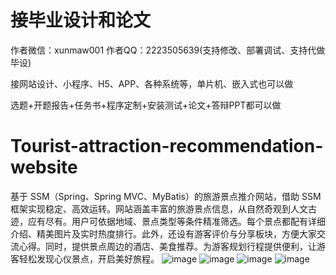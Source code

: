 # 接毕业设计和论文
作者微信：xunmaw001  作者QQ：2223505639(支持修改、部署调试、支持代做毕设)

接网站设计、小程序、H5、APP、各种系统等，单片机、嵌入式也可以做

选题+开题报告+任务书+程序定制+安装测试+论文+答辩PPT都可以做
# Tourist-attraction-recommendation-website
基于 SSM（Spring、Spring MVC、MyBatis）的旅游景点推介网站，借助 SSM 框架实现稳定、高效运转。网站涵盖丰富的旅游景点信息，从自然奇观到人文古迹，应有尽有。用户可依据地域、景点类型等条件精准筛选。每个景点都配有详细介绍、精美图片及实时热度排行。此外，还设有游客评价与分享板块，方便大家交流心得。同时，提供景点周边的酒店、美食推荐。为游客规划行程提供便利，让游客轻松发现心仪景点，开启美好旅程。 
![image](https://github.com/user-attachments/assets/5cef4c3d-0ad3-4703-8452-ded5e95e931e)
![image](https://github.com/user-attachments/assets/57e720b3-f325-45e0-b9fb-ede732df1ce1)
![image](https://github.com/user-attachments/assets/b80155d9-7d46-41a1-b14a-bf021dad4fe8)
![image](https://github.com/user-attachments/assets/361a6978-6433-4cfa-84f4-ae78348d6660)

